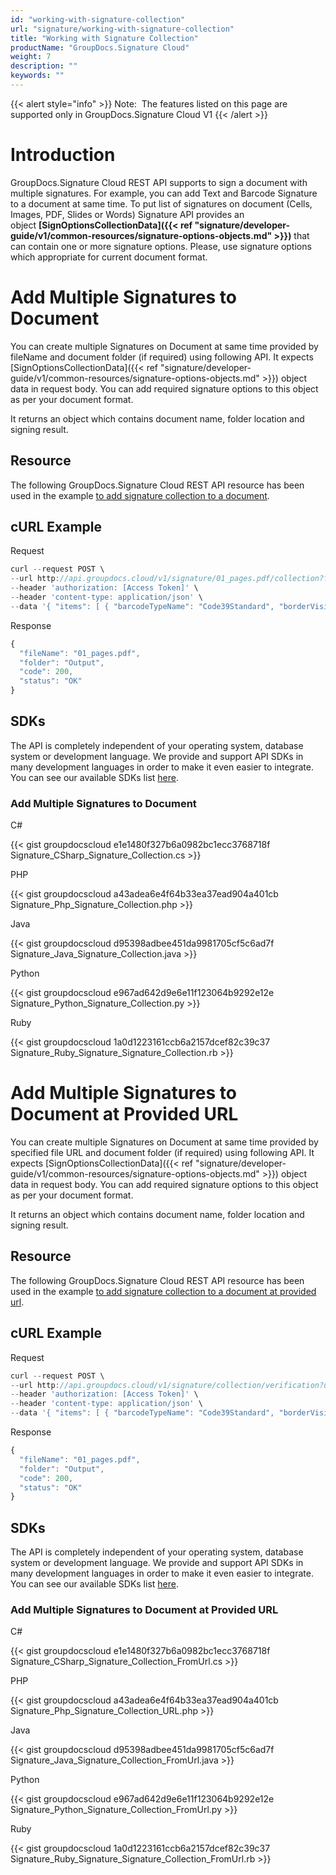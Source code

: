 ```yaml
---
id: "working-with-signature-collection"
url: "signature/working-with-signature-collection"
title: "Working with Signature Collection"
productName: "GroupDocs.Signature Cloud"
weight: 7
description: ""
keywords: ""
---
```


{{< alert style="info" >}}
Note:  The features listed on this page are supported only in GroupDocs.Signature Cloud V1
{{< /alert >}}

# Introduction #

GroupDocs.Signature Cloud REST API supports to sign a document with multiple signatures. For example, you can add Text and Barcode Signature to a document at same time. To put list of signatures on document (Cells, Images, PDF, Slides or Words) Signature API provides an object **[SignOptionsCollectionData]({{< ref "signature/developer-guide/v1/common-resources/signature-options-objects.md" >}})** that can contain one or more signature options. Please, use signature options which appropriate for current document format.

# Add Multiple Signatures to Document #

You can create multiple Signatures on Document at same time provided by fileName and document folder (if required) using following API. It expects [SignOptionsCollectionData]({{< ref "signature/developer-guide/v1/common-resources/signature-options-objects.md" >}}) object data in request body. You can add required signature options to this object as per your document format.

It returns an object which contains document name, folder location and signing result.

## Resource ##

The following GroupDocs.Signature Cloud REST API resource has been used in the example [to add signature collection to a document](https://apireference.groupdocs.cloud/signature/#!/Signing/PostCollection).

## cURL Example ##

 Request

```javascript
curl --request POST \
--url http://api.groupdocs.cloud/v1/signature/01_pages.pdf/collection?folder#storage \
--header 'authorization: [Access Token]' \
--header 'content-type: application/json' \
--data '{ "items": [ { "barcodeTypeName": "Code39Standard", "borderVisiblity": true, "borderDashStyle": "Dash", "borderWeight": 12.0, "opacity": 0.8, "text": "123456789012", "left": 2, "top": 100, "width": 200, "height": 100, "locationMeasureType": "Pixels", "sizeMeasureType": "Pixels", "stretch": "None", "rotationAngle": 0, "horizontalAlignment": "Default", "verticalAlignment": "Default", "margin": { "all": 5, "left": 5, "top": 5, "right": 5, "bottom": 5 }, "marginMeasureType": "Pixels", "signAllPages": false, "font": { "fontFamily": "Times New Roman", "fontSize": 14.0, "bold": false, "italic": false, "underline": false }, "foreColor": { "Web": "DarkOrange" }, "borderColor": { "Web": "DarkOrange" }, "backgroundColor": { "Web": "BlueViolet" }, "documentPageNumber": 1, "pagesSetup": { "firstPage": true, "lastPage": false, "oddPages": false, "evenPages": false, "pageNumbers": [  1 ] }, "OptionsType": "PdfSignBarcodeOptionsData" }, { "reason": "PdfDigitalReason", "contact": "PdfDigitalContact", "location": "PdfDigitalLocation", "visible": true, "password": "1234567890", "certificateGuid": "certificates\SherlockHolmes.pfx", "imageGuid": "images\signature_01.jpg", "left": 2, "top": 500, "width": 200, "height": 100, "locationMeasureType": "Pixels", "sizeMeasureType": "Pixels", "rotationAngle": 45, "horizontalAlignment": "Default", "verticalAlignment": "Default", "margin": { "all": 5, "left": 5, "top": 5, "right": 5, "bottom": 5 }, "marginMeasureType": "Pixels", "opacity": 0.9, "signAllPages": false, "documentPageNumber": 1, "pagesSetup": { "firstPage": true, "lastPage": false, "oddPages": false, "evenPages": false, "pageNumbers": [  1 ] }, "OptionsType": "PdfSignDigitalOptionsData" } ] }'

```

 Response

```javascript
{
  "fileName": "01_pages.pdf",
  "folder": "Output",
  "code": 200,
  "status": "OK"
}
```

## SDKs ##

The API is completely independent of your operating system, database system or development language. We provide and support API SDKs in many development languages in order to make it even easier to integrate. You can see our available SDKs list [here](https://github.com/groupdocs-signature-cloud).

### Add Multiple Signatures to Document ###

 C#

{{< gist groupdocscloud e1e1480f327b6a0982bc1ecc3768718f Signature_CSharp_Signature_Collection.cs >}}

 PHP

{{< gist groupdocscloud a43adea6e4f64b33ea37ead904a401cb Signature_Php_Signature_Collection.php >}}

 Java

{{< gist groupdocscloud d95398adbee451da9981705cf5c6ad7f Signature_Java_Signature_Collection.java >}}

 Python

{{< gist groupdocscloud e967ad642d9e6e11f123064b9292e12e Signature_Python_Signature_Collection.py >}}

 Ruby

{{< gist groupdocscloud 1a0d1223161ccb6a2157dcef82c39c37 Signature_Ruby_Signature_Signature_Collection.rb >}}

# Add Multiple Signatures to Document at Provided URL #

You can create multiple Signatures on Document at same time provided by specified file URL and document folder (if required) using following API. It expects [SignOptionsCollectionData]({{< ref "signature/developer-guide/v1/common-resources/signature-options-objects.md" >}}) object data in request body. You can add required signature options to this object as per your document format.

It returns an object which contains document name, folder location and signing result.

## Resource ##

The following GroupDocs.Signature Cloud REST API resource has been used in the example [to add signature collection to a document at provided url](https://apireference.groupdocs.cloud/signature/#!/Signing/PostCollectionFromUrl).

## cURL Example ##

 Request

```javascript
curl --request POST \
--url http://api.groupdocs.cloud/v1/signature/collection/verification?url#https%3a%2f%2fwww.dropbox.com%2fs%2fumokluz338w4ng7%2fone-page.docx%3fdl%3d1 \
--header 'authorization: [Access Token]' \
--header 'content-type: application/json' \
--data '{ "items": [ { "barcodeTypeName": "Code39Standard", "borderVisiblity": true, "borderDashStyle": "Dash", "borderWeight": 12.0, "opacity": 0.8, "text": "123456789012", "left": 2, "top": 100, "width": 200, "height": 100, "locationMeasureType": "Pixels", "sizeMeasureType": "Pixels", "stretch": "None", "rotationAngle": 0, "horizontalAlignment": "Default", "verticalAlignment": "Default", "margin": { "all": 5, "left": 5, "top": 5, "right": 5, "bottom": 5 }, "marginMeasureType": "Pixels", "signAllPages": false, "font": { "fontFamily": "Times New Roman", "fontSize": 14.0, "bold": false, "italic": false, "underline": false }, "foreColor": { "Web": "DarkOrange" }, "borderColor": { "Web": "DarkOrange" }, "backgroundColor": { "Web": "BlueViolet" }, "documentPageNumber": 1, "pagesSetup": { "firstPage": true, "lastPage": false, "oddPages": false, "evenPages": false, "pageNumbers": [  1 ] }, "OptionsType": "PdfSignBarcodeOptionsData" }, { "reason": "PdfDigitalReason", "contact": "PdfDigitalContact", "location": "PdfDigitalLocation", "visible": true, "password": "1234567890", "certificateGuid": "certificates\SherlockHolmes.pfx", "imageGuid": "images\signature_01.jpg", "left": 2, "top": 500, "width": 200, "height": 100, "locationMeasureType": "Pixels", "sizeMeasureType": "Pixels", "rotationAngle": 45, "horizontalAlignment": "Default", "verticalAlignment": "Default", "margin": { "all": 5, "left": 5, "top": 5, "right": 5, "bottom": 5 }, "marginMeasureType": "Pixels", "opacity": 0.9, "signAllPages": false, "documentPageNumber": 1, "pagesSetup": { "firstPage": true, "lastPage": false, "oddPages": false, "evenPages": false, "pageNumbers": [  1 ] }, "OptionsType": "PdfSignDigitalOptionsData" } ] }'

```

 Response

```javascript
{
  "fileName": "01_pages.pdf",
  "folder": "Output",
  "code": 200,
  "status": "OK"
}
```

## SDKs ##

The API is completely independent of your operating system, database system or development language. We provide and support API SDKs in many development languages in order to make it even easier to integrate. You can see our available SDKs list [here](https://github.com/groupdocs-signature-cloud).

### Add Multiple Signatures to Document at Provided URL ###

 C#

{{< gist groupdocscloud e1e1480f327b6a0982bc1ecc3768718f Signature_CSharp_Signature_Collection_FromUrl.cs >}}

 PHP

{{< gist groupdocscloud a43adea6e4f64b33ea37ead904a401cb Signature_Php_Signature_Collection_URL.php >}}

 Java

{{< gist groupdocscloud d95398adbee451da9981705cf5c6ad7f Signature_Java_Signature_Collection_FromUrl.java >}}

 Python

{{< gist groupdocscloud e967ad642d9e6e11f123064b9292e12e Signature_Python_Signature_Collection_FromUrl.py >}}

 Ruby

{{< gist groupdocscloud 1a0d1223161ccb6a2157dcef82c39c37 Signature_Ruby_Signature_Signature_Collection_FromUrl.rb >}}


